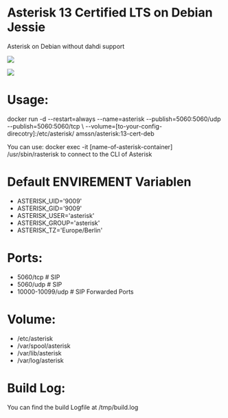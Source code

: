 # Asterisk 13 Certified LTS on Debian Jessie
Asterisk on Debian without dahdi support

[![](https://images.microbadger.com/badges/image/amssn/asterisk:13-cert-debian.svg)](https://microbadger.com/images/amssn/asterisk:13-cert-debian "Get your own image badge on microbadger.com")

[![](https://images.microbadger.com/badges/version/amssn/asterisk:13-cert-debian.svg)](https://microbadger.com/images/amssn/asterisk:13-cert-debian "Get your own version badge on microbadger.com")

# Usage:
docker run -d --restart=always --name=asterisk --publish=5060:5060/udp --publish=5060:5060/tcp \ 
--volume=[to-your-config-direcotry]:/etc/asterisk/ amssn/asterisk:13-cert-deb

You can use:
docker exec -it [name-of-asterisk-container] /usr/sbin/rasterisk
to connect to the CLI of Asterisk

# Default ENVIREMENT Variablen
- ASTERISK_UID='9009'
- ASTERISK_GID='9009'
- ASTERISK_USER='asterisk'
- ASTERISK_GROUP='asterisk'
- ASTERISK_TZ='Europe/Berlin'

# Ports:
- 5060/tcp        # SIP
- 5060/udp        # SIP
- 10000-10099/udp # SIP Forwarded Ports

# Volume:
- /etc/asterisk
- /var/spool/asterisk
- /var/lib/asterisk
- /var/log/asterisk

# Build Log:
You can find the build Logfile at /tmp/build.log
